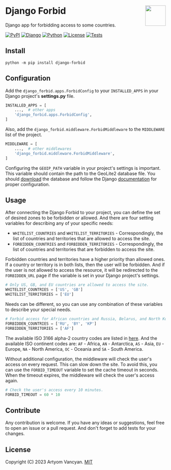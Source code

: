 # Django Forbid <img src="https://github.com/pysnippet.png" align="right" height="64" />

Django app for forbidding access to some countries.

[![PyPI](https://img.shields.io/pypi/v/django-forbid.svg)](https://pypi.org/project/django-forbid/)
[![Django](https://img.shields.io/badge/django-%3E%3D2.1-blue.svg)](https://pypi.org/project/django-forbid/)
[![Python](https://img.shields.io/pypi/pyversions/django-forbid.svg)](https://pypi.org/project/django-forbid/)
[![License](https://img.shields.io/pypi/l/django-forbid.svg)](https://github.com/pysnippet/django-forbid/blob/master/LICENSE)
[![Tests](https://github.com/pysnippet/django-forbid/actions/workflows/tests.yml/badge.svg)](https://github.com/pysnippet/django-forbid/actions/workflows/tests.yml)

## Install

```shell
python -m pip install django-forbid
```

## Configuration

Add the `django_forbid.apps.ForbidConfig` to your `INSTALLED_APPS` in your Django project's **settings.py** file.

```python
INSTALLED_APPS = [
    ...,  # other apps
    'django_forbid.apps.ForbidConfig',
]
```

Also, add the `django_forbid.middleware.ForbidMiddleware` to the `MIDDLEWARE` list of the project.

```python
MIDDLEWARE = [
    ...,  # other middlewares
    'django_forbid.middleware.ForbidMiddleware',
]
```

Configuring the `GEOIP_PATH` variable in your project's settings is important. This variable should contain the path to
the GeoLite2 database file. You should [download](https://dev.maxmind.com/geoip/geoip2/geolite2/) the database and
follow the Django [documentation](https://docs.djangoproject.com/en/2.1/ref/contrib/gis/geoip2/#settings) for proper
configuration.

## Usage

After connecting the Django Forbid to your project, you can define the set of desired zones to be forbidden or allowed.
And there are four setting variables for describing any of your specific needs:

- `WHITELIST_COUNTRIES` and `WHITELIST_TERRITORIES` - Correspondingly, the list of countries and territories that are
  allowed to access the site.
- `FORBIDDEN_COUNTRIES` and `FORBIDDEN_TERRITORIES` - Correspondingly, the list of countries and territories that are
  forbidden to access the site.

Forbidden countries and territories have a higher priority than allowed ones. If a country or territory is in both
lists, then the user will be forbidden. And if the user is not allowed to access the resource, it will be redirected to
the `FORBIDDEN_URL` page if the variable is set in your Django project's settings.

```python
# Only US, GB, and EU countries are allowed to access the site.
WHITELIST_COUNTRIES = ['US', 'GB']
WHITELIST_TERRITORIES = ['EU']
```

Needs can be different, so you can use any combination of these variables to describe your special needs.

```python
# Forbid access for African countries and Russia, Belarus, and North Korea.
FORBIDDEN_COUNTRIES = ['RU', 'BY', 'KP']
FORBIDDEN_TERRITORIES = ['AF']
```

The available ISO 3166 alpha-2 country codes are listed in [here](https://www.iban.com/country-codes). And the available
ISO continent codes are: `AF` - Africa, `AN` - Antarctica, `AS` - Asia, `EU` - Europe, `NA` - North America, `OC` -
Oceania and `SA` - South America.

Without additional configuration, the middleware will check the user's access on every request. This can slow down the
site. To avoid this, you can use the `FORBID_TIMEOUT` variable to set the cache timeout in seconds. When the timeout
expires, the middleware will check the user's access again.

```python
# Check the user's access every 10 minutes.
FORBID_TIMEOUT = 60 * 10
```

## Contribute

Any contribution is welcome. If you have any ideas or suggestions, feel free to open an issue or a pull request. And
don't forget to add tests for your changes.

## License

Copyright (C) 2023 Artyom Vancyan. [MIT](https://github.com/pysnippet/django-forbid/blob/master/LICENSE)
